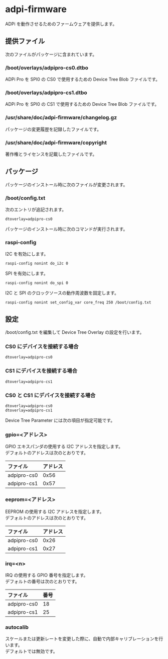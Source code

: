 adpi-firmware
=============

ADPi を動作させるためのファームウェアを提供します。

## 提供ファイル
次のファイルがパッケージに含まれています。

### /boot/overlays/adpipro-cs0.dtbo  
ADPi Pro を SPI0 の CS0 で使用するための Device Tree Blob ファイルです。

### /boot/overlays/adpipro-cs1.dtbo  
ADPi Pro を SPI0 の CS1 で使用するための Device Tree Blob ファイルです。

### /usr/share/doc/adpi-firmware/changelog.gz
パッケージの変更履歴を記録したファイルです。

### /usr/share/doc/adpi-firmware/copyright
著作権とライセンスを記載したファイルです。

## パッケージ
パッケージのインストール時に次のファイルが変更されます。

### /boot/config.txt  
次のエントリが追記されます。
```
dtoverlay=adpipro-cs0
```

パッケージのインストール時に次のコマンドが実行されます。

### raspi-config  
I2C を有効にします。
```
raspi-config nonint do_i2c 0
```
SPI を有効にします。
```
raspi-config nonint do_spi 0
```
I2C と SPI のクロックソースの動作周波数を固定します。
```
raspi-config nonint set_config_var core_freq 250 /boot/config.txt
```

## 設定
/boot/config.txt を編集して Device Tree Overlay の設定を行います。

### CS0 にデバイスを接続する場合
```
dtoverlay=adpipro-cs0
```
### CS1 にデバイスを接続する場合
```
dtoverlay=adpipro-cs1
```
### CS0 と CS1 にデバイスを接続する場合
```
dtoverlay=adpipro-cs0
dtoverlay=adpipro-cs1
```

Device Tree Parameter には次の項目が指定可能です。

### gpio=\<アドレス\>  
GPIO エキスパンダの使用する I2C アドレスを指定します。  
デフォルトのアドレスは次のとおりです。

| ファイル | アドレス |
|:---------|:---------|
| adpipro-cs0 | 0x56 |
| adpipro-cs1 | 0x57 |

### eeprom=\<アドレス\>  
EEPROM の使用する I2C アドレスを指定します。  
デフォルトのアドレスは次のとおりです。

| ファイル | アドレス |
|:--------|:---------|
| adpipro-cs0 | 0x26 |
| adpipro-cs1 | 0x27 |

### irq=\<n\>  
IRQ の使用する GPIO 番号を指定します。  
デフォルトの番号は次のとおりです。

| ファイル | 番号 |
|:--------|:---------|
| adpipro-cs0 | 18 |
| adpipro-cs1 | 25 |

### autocalib  
スケールまたは更新レートを変更した際に、自動で内部キャリブレーションを行います。  
デフォルトでは無効です。
